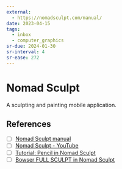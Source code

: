 ```yaml
---
external:
  - https://nomadsculpt.com/manual/
date: 2023-04-15
tags:
  - inbox
  - computer_graphics
sr-due: 2024-01-30
sr-interval: 4
sr-ease: 272
---
```


# Nomad Sculpt

A sculpting and painting mobile application.

## References

- [ ] [Nomad Sculpt manual](https://nomadsculpt.com/manual/)
- [ ] [Nomad Sculpt - YouTube](https://www.youtube.com/playlist?list=PLYgW0C-nQEFNSS2llnNjkx8NpN6MXhfdI)
- [ ] [Tutorial: Pencil in Nomad Sculpt](https://ioannaladopoulou.design/tutorial-pencil-in-nomad-sculpt/)
- [ ] [Bowser FULL SCULPT in Nomad Sculpt](https://www.youtube.com/watch?v=VNiwYfuUAC4)
